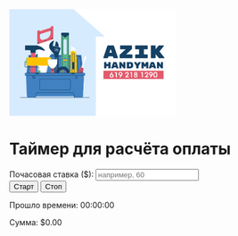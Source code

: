<!DOCTYPE html>
<img src="myphoto.jpg" alt="Моя фотография" style="max-width: 300px; height: auto;">
<html lang="ru">
<head>
  <meta charset="UTF-8">
  <title>Таймер для расчёта оплаты</title>
</head>
<body>
  <h1>Таймер для расчёта оплаты</h1>

  <form>
    <label>Почасовая ставка ($):</label>
    <input type="number" id="rate" placeholder="например, 60">
  </form>

  <div>
    <button id="start">Старт</button>
    <button id="stop">Стоп</button>
  </div>

  <p>Прошло времени: <span id="time">00:00:00</span></p>
  <p>Сумма: $<span id="amount">0.00</span></p>

  <script src="script.js"></script>
</body>
</html>
